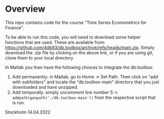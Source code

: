 # Overview
This repo contains code for the course "Time Series Econometrics for Finance".

To be able to run this code, you will need to download some helper functions that are used. These are available from:
https://github.com/4db83/db.toolbox/archive/refs/heads/main.zip.
Simply download the .zip file by clicking on the above link, or if you are using git, clone them to your local directory.

In Matlab you then have the following choices to integrate the db.toolbox:
1) Add permanently: in Matlab, go to Home -> Set Path. Then click on "add with subfolders" and locate the "db.toolbox-main" directory that you just downloaded and have unzipped.
2) Add temporally: simply uncomment line number 5: `% addpath(genpath('./db.toolbox-main'))` from the respective script that is run.


Stockholm 14.04.2022
